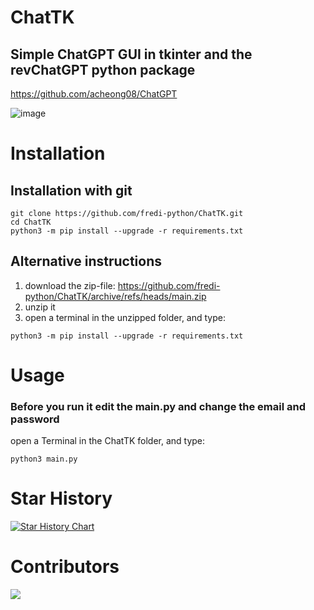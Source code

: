 # ChatTK
## Simple ChatGPT GUI in tkinter and the revChatGPT python package
https://github.com/acheong08/ChatGPT  
  
![image](https://user-images.githubusercontent.com/83492589/224473942-f49af203-78b2-4344-a50e-2a28da61aef1.png)

# Installation
## Installation with git  
```
git clone https://github.com/fredi-python/ChatTK.git
cd ChatTK
python3 -m pip install --upgrade -r requirements.txt
```
## Alternative instructions
1. download the zip-file: https://github.com/fredi-python/ChatTK/archive/refs/heads/main.zip  
2. unzip it  
3. open a terminal in the unzipped folder, and type:
```
python3 -m pip install --upgrade -r requirements.txt
```

# Usage
### Before you run it edit the main.py and change the email and password
open a Terminal in the ChatTK folder, and type:
```
python3 main.py
```

# Star History
[![Star History Chart](https://api.star-history.com/svg?repos=fredi-python/ChatTK&type=Date)](https://star-history.com/#fredi-python/ChatTK&Date)


# Contributors

 <a href="https://github.com/fredi-python/ChatTK/graphs/contributors">
  <img src="https://contrib.rocks/image?repo=fredi-python/ChatTK" />
 </a>
